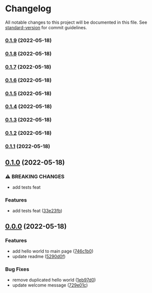 # Changelog

All notable changes to this project will be documented in this file. See [standard-version](https://github.com/conventional-changelog/standard-version) for commit guidelines.

### [0.1.9](https://github.com/eLucis198/StandardCommitsExample/compare/v0.1.8...v0.1.9) (2022-05-18)

### [0.1.8](https://github.com/eLucis198/StandardCommitsExample/compare/v0.1.7...v0.1.8) (2022-05-18)

### [0.1.7](https://github.com/eLucis198/StandardCommitsExample/compare/v0.1.6...v0.1.7) (2022-05-18)

### [0.1.6](https://github.com/eLucis198/StandardCommitsExample/compare/v0.1.5...v0.1.6) (2022-05-18)

### [0.1.5](https://github.com/eLucis198/StandardCommitsExample/compare/v0.1.4...v0.1.5) (2022-05-18)

### [0.1.4](https://github.com/eLucis198/StandardCommitsExample/compare/v0.1.3...v0.1.4) (2022-05-18)

### [0.1.3](https://github.com/eLucis198/StandardCommitsExample/compare/v0.1.2...v0.1.3) (2022-05-18)

### [0.1.2](https://github.com/eLucis198/StandardCommitsExample/compare/v0.1.1...v0.1.2) (2022-05-18)

### [0.1.1](https://github.com/eLucis198/StandardCommitsExample/compare/v0.1.0...v0.1.1) (2022-05-18)

## [0.1.0](https://github.com/eLucis198/StandardCommitsExample/compare/v0.0.0...v0.1.0) (2022-05-18)


### ⚠ BREAKING CHANGES

* add tests feat

### Features

* add tests feat ([33e23fb](https://github.com/eLucis198/StandardCommitsExample/commit/33e23fbb4ac4ae7ba5d6d80764a6a48d333d855b))

## [0.0.0](https://github.com/eLucis198/StandardCommitsExample/compare/v2.1.1...v0.0.0) (2022-05-18)


### Features

* add hello world to main page ([746c1b0](https://github.com/eLucis198/StandardCommitsExample/commit/746c1b0331642eb7fd23cb7bc6e2730a5a2e1abe))
* update readme ([5290d0f](https://github.com/eLucis198/StandardCommitsExample/commit/5290d0fedce494308ba8377003764b391927c83a))


### Bug Fixes

* remove duplicated hello world ([1eb97d0](https://github.com/eLucis198/StandardCommitsExample/commit/1eb97d0aac93e44188f80914a87c06167a44830e))
* update welcome message ([729e01c](https://github.com/eLucis198/StandardCommitsExample/commit/729e01c9afdf799e2a7e88a896f27277c98a91a1))
